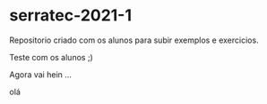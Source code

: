 # serratec-2021-1
Repositorio criado com os alunos para subir exemplos e exercicios.

Teste com os alunos ;)

Agora vai hein ...

olá